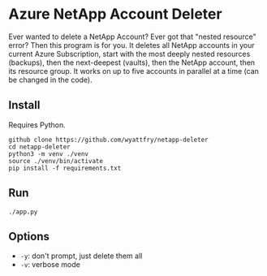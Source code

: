 # Azure NetApp Account Deleter

Ever wanted to delete a NetApp Account? Ever got that "nested resource" error? Then this program is for you. It deletes all NetApp accounts in your current Azure Subscription, start with the most deeply nested resources (backups), then the next-deepest (vaults), then the NetApp account, then its resource group. It works on up to five accounts in parallel at a time (can be changed in the code).

## Install

Requires Python.

```
github clone https://github.com/wyattfry/netapp-deleter
cd netapp-deleter
python3 -m venv ./venv
source ./venv/bin/activate
pip install -f requirements.txt
```

## Run

```
./app.py
```

## Options

- `-y`: don't prompt, just delete them all
- `-v`: verbose mode
